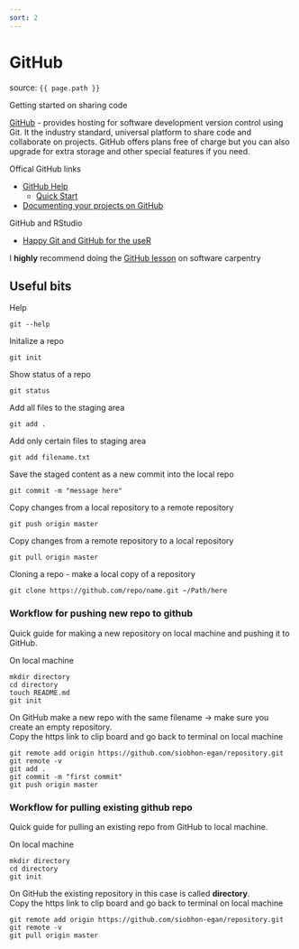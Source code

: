 ```yaml
---
sort: 2
---
```


# GitHub

source: `{{ page.path }}`


<span class="badge badge-info">Getting started on sharing code</span>


[GitHub](https://github.com/) -  provides hosting for software development version control using Git. It the industry standard, universal platform to share code and collaborate on projects. GitHub offers plans free of charge but you can also upgrade for extra storage and other special features if you need.

Offical GitHub links

* [GitHub Help](https://help.github.com/en)
    - [Quick Start](https://help.github.com/en/github/getting-started-with-github/quickstart)
* [Documenting your projects on GitHub](https://guides.github.com/features/wikis/)

GitHub and RStudio

* [Happy Git and GitHub for the useR](https://happygitwithr.com/)

I **highly** recommend doing the [GitHub lesson](http://swcarpentry.github.io/git-novice/) on software carpentry

## Useful bits

Help
```
git --help
```

Initalize a repo
```
git init
```

Show status of a repo
```
git status
```

Add all files to the staging area
```
git add .
```
Add only certain files to staging area
```
git add filename.txt
```

Save the staged content as a new commit into the local repo
```
git commit -m "message here"
```

Copy changes from a local repository to a remote repository
```
git push origin master
```

Copy changes from a remote repository to a local repository
```
git pull origin master
```

Cloning a repo - make a local copy of a repository
```
git clone https://github.com/repo/name.git ~/Path/here
```

### Workflow for pushing new repo to github

Quick guide for making a new repository on local machine and pushing it to GitHub.

On local machine
```
mkdir directory
cd directory
touch README.md
git init
```

On GitHub make a new repo with the same filename -> make sure you create an empty repository.     
Copy the https link to clip board and go back to terminal on local machine
```
git remote add origin https://github.com/siobhon-egan/repository.git
git remote -v
git add .
git commit -m "first commit"
git push origin master
```

### Workflow for pulling existing github repo

Quick guide for pulling an existing repo from GitHub to local machine.

On local machine
```
mkdir directory
cd directory
git init
```

On GitHub the existing repository in this case is called **directory**.      
Copy the https link to clip board and go back to terminal on local machine
```
git remote add origin https://github.com/siobhon-egan/repository.git
git remote -v
git pull origin master
```
